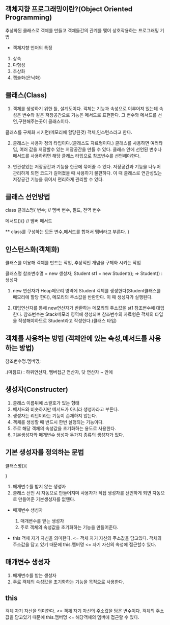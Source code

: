 ## 객체지향 프로그래밍이란?(Object Oriented Programming)
   추상화된 클래스로 객체를 만들고 객체들간의 관계를 맺어 상호작용하는 프로그래밍 기법

- 객체지향 언어의 특징
1. 상속
2. 다형성
3. 추상화
4. 캡슐화(은닉화)

## 클래스(Class)
   1. 객체를 생성하기 위한 틀, 설계도이다.
   객체는 기능과 속성으로 이루어져 있는데 속성은 변수와 같은 저장공간으로
   기능은 메서드로 표현한다. 그 변수와 메서드를 선언,구현해주는곳이
   클래스이다.

   클래스를 구체화 시키면(메모리에 할당된것) 객체,인스턴스라고 한다.

   2. 클래스는 사용자 정의 타입이다.(클래스도 자료형이다.)
   클래스를 사용하면 여러타입, 여러 값을 저장할수 있는 저장공간을 만들 수 있다.
   클래스 안에 선언된 변수나 메서드를 사용하려면 해당 클래스 타입으로 참조변수를
   선언해야한다.
   
   3. 연관성있는 저장공간과 기능을 한곳에 묶어줄 수 있다.
   저장공간과 기능을 나누어 관리하게 되면 코드가 길어졌을 때 사용하기 불편하다.
   이 때 클래스로 연관성있는 저장공간 기능을 묶어서 편리하게 관리할 수 있다.
## 클래스 선언방법
class 클래스명{
   변수; // 멤버 변수, 필드, 전역 변수
   

   메서드(){} // 멤버 메서드

   ** class를 구성하는 모든 변수,메서드를 합쳐서 멤버라고 부른다.
}

## 인스턴스화(객체화)
   클래스를 이용해 객체를 만드는 작업, 추상적인 개념을 구체화 시키는 작업
   
   클래스명 참조변수명 = new 생성자; 
   Student st1 = new Student(); => Student() : 생성자

1. new 연산자가 Heap메모리 영역에 Student 객체를 생성한다(Student클래스를 메모리에 할당 한다), 메모리의 주소값을 반환한다. 이 때 생성자가 실행된다.

2. 대입연산자를 통해 new연산자가 반환하는 메모리의 주소값을 st1 참조변수에 대입한다.
   참조변수는 Stack메모리 영역에 생성되며 
   참조변수의 자료형은 객체의 타입을 작성해야하므로 Student라고 작성한다.(클래스 타입)

## 객체를 사용하는 방법 (객체안에 있는 속성,메서드를 사용하는 방법)
   참조변수명.멤버명;
   
   .(마침표) : 하위연산자, 멤버접근 연산자, 닷 연산자
      ~ 안에
## 생성자(Constructer)
   1. 클래스 이름뒤에 소괄호가 있는 형태
   2. 메서드와 비슷하지만 메서드가 아니라 생성자라고 부른다.
   3. 생성자는 리턴이라는 기능이 존재하지 않는다.
   4. 객체를 생성할 때 반드시 한번 실행되는 기능이다.
   5. 주로 해당 객체의 속성값을 초기화하는 용도로 사용한다.
   6. 기본생성자와 매개변수 생성자 두가지 종류의 생성자가 있다.

## 기본 생성자를 정의하는 문법
클래스명(){

}
1. 매개변수를 받지 않는 생성자
2. 클래스 선언 시 자동으로 만들어지며 사용자가 직접 생성자를 선언하게 되면
   자동으로 만들어준 기본생성자를 없앤다.

- 매개변수 생성자
   1. 매개변수를 받는 생성자
   2. 주로 객체의 속성값을 초기화하는 기능을 만들어준다.

- this
   객체 자기 자신을 의미한다. <= 객체 자기 자신의 주소값을 담고있다.
   객체의 주소값을 담고 있기 때문에 
   this.멤버명 <= 자기 자신의 속성에 접근할수 있다.

## 매개변수 생성자
1. 매개변수를 받는 생성자
2. 주로 객체의 속성값을 초기화하는 기능을 목적으로 사용한다.

## this
   객체 자기 자신을 의미한다. <= 객체 자기 자신의 주소값을 담은 변수이다.
   객체의 주소값을 담고있기 때문에 this.멤버명 <= 해당객체의 멤버에 접근할 수 있다.
